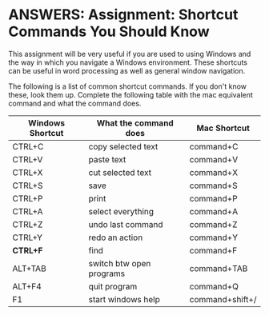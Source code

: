 # ANSWERS: Assignment: Shortcut Commands You Should Know
This assignment will be very useful if you are used to using Windows and the way in which you navigate a Windows environment. These shortcuts can be useful in word processing as well as general window navigation.

The following is a list of common shortcut commands. If you don't know these, look them up. Complete the following table with the mac equivalent command and what the command does.

| Windows Shortcut | What the command does | Mac Shortcut
|------------------|-----------------------|-------------
| CTRL+C           | copy selected text      | command+C
| CTRL+V           | paste text              | command+V
| CTRL+X           | cut selected text       | command+X
| CTRL+S           | save                    | command+S
| CTRL+P           | print                   | command+P
| CTRL+A           | select everything       | command+A
| CTRL+Z           | undo last command       | command+Z
| CTRL+Y           | redo an action          | command+Y
| **CTRL+F**       | find                    | command+F
| ALT+TAB          | switch btw open programs| command+TAB
| ALT+F4           | quit program            | command+Q
| F1               | start windows help      | command+shift+/ 
